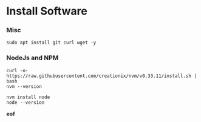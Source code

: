# Install Software

### Misc
	sudo apt install git curl wget -y

### NodeJs and NPM
	curl -o- https://raw.githubusercontent.com/creationix/nvm/v0.33.11/install.sh | bash
	nvm --version
	
	nvm install node
	node --version


**eof**